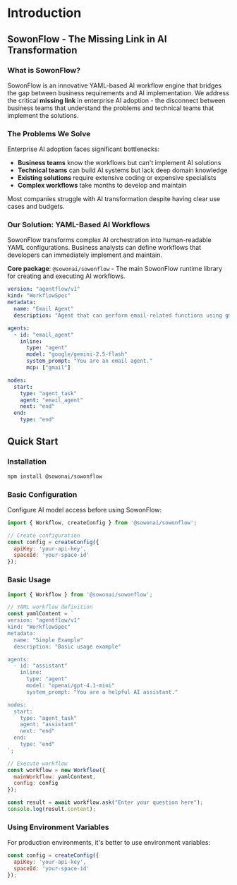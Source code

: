 # Introduction

## SowonFlow - The Missing Link in AI Transformation

### What is SowonFlow?

SowonFlow is an innovative YAML-based AI workflow engine that bridges the gap between business requirements and AI implementation. We address the critical **missing link** in enterprise AI adoption - the disconnect between business teams that understand the problems and technical teams that implement the solutions.

### The Problems We Solve

Enterprise AI adoption faces significant bottlenecks:

* **Business teams** know the workflows but can't implement AI solutions
* **Technical teams** can build AI systems but lack deep domain knowledge
* **Existing solutions** require extensive coding or expensive specialists
* **Complex workflows** take months to develop and maintain

Most companies struggle with AI transformation despite having clear use cases and budgets.

### Our Solution: YAML-Based AI Workflows

SowonFlow transforms complex AI orchestration into human-readable YAML configurations. Business analysts can define workflows that developers can immediately implement and maintain.

**Core package**: `@sowonai/sowonflow` - The main SowonFlow runtime library for creating and executing AI workflows.

```yaml
version: "agentflow/v1"
kind: "WorkflowSpec"
metadata:
  name: "Email Agent"
  description: "Agent that can perform email-related functions using gmail mcp server."

agents:
  - id: "email_agent"
    inline:
      type: "agent"
      model: "google/gemini-2.5-flash"
      system_prompt: "You are an email agent."
      mcp: ["gmail"]

nodes:
  start:
    type: "agent_task"
    agent: "email_agent"
    next: "end"
  end:
    type: "end"
```

## Quick Start

### Installation

```bash
npm install @sowonai/sowonflow
```

### Basic Configuration

Configure AI model access before using SowonFlow:

```javascript
import { Workflow, createConfig } from '@sowonai/sowonflow';

// Create configuration
const config = createConfig({
  apiKey: 'your-api-key',
  spaceId: 'your-space-id'
});
```

### Basic Usage

```javascript
import { Workflow } from '@sowonai/sowonflow';

// YAML workflow definition
const yamlContent = `
version: "agentflow/v1"
kind: "WorkflowSpec"
metadata:
  name: "Simple Example"
  description: "Basic usage example"

agents:
  - id: "assistant"
    inline:
      type: "agent"
      model: "openai/gpt-4.1-mini"
      system_prompt: "You are a helpful AI assistant."

nodes:
  start:
    type: "agent_task"
    agent: "assistant"
    next: "end"
  end:
    type: "end"
`;

// Execute workflow
const workflow = new Workflow({
  mainWorkflow: yamlContent,
  config: config
});

const result = await workflow.ask("Enter your question here");
console.log(result.content);
```

### Using Environment Variables

For production environments, it's better to use environment variables:

```javascript
const config = createConfig({
  apiKey: 'your-api-key',
  spaceId: 'your-space-id'
});
```